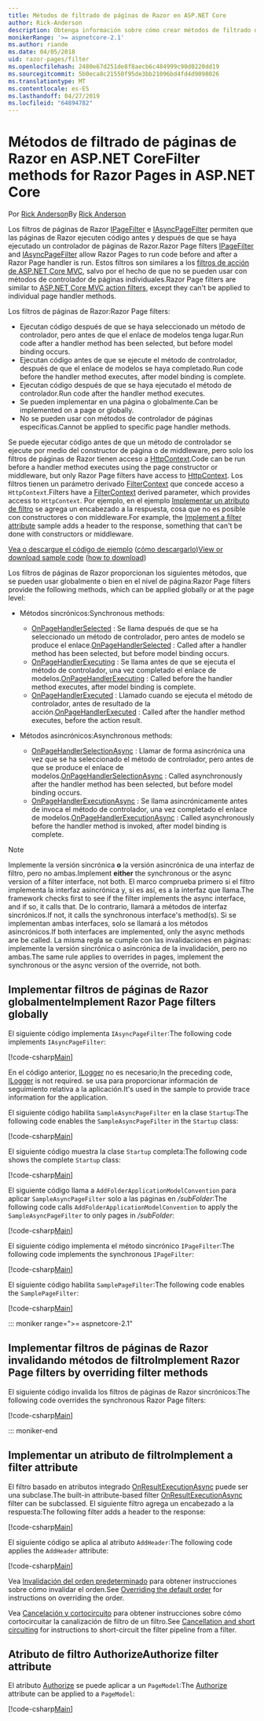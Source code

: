 ```yaml
---
title: Métodos de filtrado de páginas de Razor en ASP.NET Core
author: Rick-Anderson
description: Obtenga información sobre cómo crear métodos de filtrado de páginas de Razor en ASP.NET Core.
monikerRange: '>= aspnetcore-2.1'
ms.author: riande
ms.date: 04/05/2018
uid: razor-pages/filter
ms.openlocfilehash: 2480e67d251de8f8aecb6c484999c90d0220dd19
ms.sourcegitcommit: 5b0eca8c21550f95de3bb21096bd4fd4d9098026
ms.translationtype: MT
ms.contentlocale: es-ES
ms.lasthandoff: 04/27/2019
ms.locfileid: "64894782"
---
```

# <a name="filter-methods-for-razor-pages-in-aspnet-core"></a><span data-ttu-id="c5f49-103">Métodos de filtrado de páginas de Razor en ASP.NET Core</span><span class="sxs-lookup"><span data-stu-id="c5f49-103">Filter methods for Razor Pages in ASP.NET Core</span></span>

<span data-ttu-id="c5f49-104">Por [Rick Anderson](https://twitter.com/RickAndMSFT)</span><span class="sxs-lookup"><span data-stu-id="c5f49-104">By [Rick Anderson](https://twitter.com/RickAndMSFT)</span></span>

<span data-ttu-id="c5f49-105">Los filtros de páginas de Razor [IPageFilter](/dotnet/api/microsoft.aspnetcore.mvc.filters.ipagefilter?view=aspnetcore-2.0) e [IAsyncPageFilter](/dotnet/api/microsoft.aspnetcore.mvc.filters.iasyncpagefilter?view=aspnetcore-2.0) permiten que las páginas de Razor ejecuten código antes y después de que se haya ejecutado un controlador de páginas de Razor.</span><span class="sxs-lookup"><span data-stu-id="c5f49-105">Razor Page filters [IPageFilter](/dotnet/api/microsoft.aspnetcore.mvc.filters.ipagefilter?view=aspnetcore-2.0) and [IAsyncPageFilter](/dotnet/api/microsoft.aspnetcore.mvc.filters.iasyncpagefilter?view=aspnetcore-2.0) allow Razor Pages to run code before and after a Razor Page handler is run.</span></span> <span data-ttu-id="c5f49-106">Estos filtros son similares a los [filtros de acción de ASP.NET Core MVC](xref:mvc/controllers/filters#action-filters), salvo por el hecho de que no se pueden usar con métodos de controlador de páginas individuales.</span><span class="sxs-lookup"><span data-stu-id="c5f49-106">Razor Page filters are similar to [ASP.NET Core MVC action filters](xref:mvc/controllers/filters#action-filters), except they can't be applied to individual page handler methods.</span></span> 

<span data-ttu-id="c5f49-107">Los filtros de páginas de Razor:</span><span class="sxs-lookup"><span data-stu-id="c5f49-107">Razor Page filters:</span></span>

* <span data-ttu-id="c5f49-108">Ejecutan código después de que se haya seleccionado un método de controlador, pero antes de que el enlace de modelos tenga lugar.</span><span class="sxs-lookup"><span data-stu-id="c5f49-108">Run code after a handler method has been selected, but before model binding occurs.</span></span>
* <span data-ttu-id="c5f49-109">Ejecutan código antes de que se ejecute el método de controlador, después de que el enlace de modelos se haya completado.</span><span class="sxs-lookup"><span data-stu-id="c5f49-109">Run code before the handler method executes, after model binding is complete.</span></span>
* <span data-ttu-id="c5f49-110">Ejecutan código después de que se haya ejecutado el método de controlador.</span><span class="sxs-lookup"><span data-stu-id="c5f49-110">Run code after the handler method executes.</span></span>
* <span data-ttu-id="c5f49-111">Se pueden implementar en una página o globalmente.</span><span class="sxs-lookup"><span data-stu-id="c5f49-111">Can be implemented on a page or globally.</span></span>
* <span data-ttu-id="c5f49-112">No se pueden usar con métodos de controlador de páginas específicas.</span><span class="sxs-lookup"><span data-stu-id="c5f49-112">Cannot be applied to specific page handler methods.</span></span>

<span data-ttu-id="c5f49-113">Se puede ejecutar código antes de que un método de controlador se ejecute por medio del constructor de página o de middleware, pero solo los filtros de páginas de Razor tienen acceso a [HttpContext](/dotnet/api/microsoft.aspnetcore.mvc.razorpages.pagemodel.httpcontext?view=aspnetcore-2.0#Microsoft_AspNetCore_Mvc_RazorPages_PageModel_HttpContext).</span><span class="sxs-lookup"><span data-stu-id="c5f49-113">Code can be run before a handler method executes using the page constructor or middleware, but only Razor Page filters have access to [HttpContext](/dotnet/api/microsoft.aspnetcore.mvc.razorpages.pagemodel.httpcontext?view=aspnetcore-2.0#Microsoft_AspNetCore_Mvc_RazorPages_PageModel_HttpContext).</span></span> <span data-ttu-id="c5f49-114">Los filtros tienen un parámetro derivado [FilterContext](/dotnet/api/microsoft.aspnetcore.mvc.filters.filtercontext?view=aspnetcore-2.0) que concede acceso a `HttpContext`.</span><span class="sxs-lookup"><span data-stu-id="c5f49-114">Filters have a [FilterContext](/dotnet/api/microsoft.aspnetcore.mvc.filters.filtercontext?view=aspnetcore-2.0) derived parameter, which provides access to `HttpContext`.</span></span> <span data-ttu-id="c5f49-115">Por ejemplo, en el ejemplo [Implementar un atributo de filtro](#ifa) se agrega un encabezado a la respuesta, cosa que no es posible con constructores o con middleware.</span><span class="sxs-lookup"><span data-stu-id="c5f49-115">For example, the [Implement a filter attribute](#ifa) sample adds a header to the response, something that can't be done with constructors or middleware.</span></span>

<span data-ttu-id="c5f49-116">[Vea o descargue el código de ejemplo](https://github.com/aspnet/AspNetCore.Docs/tree/master/aspnetcore/razor-pages/filter/sample/PageFilter) ([cómo descargarlo](xref:index#how-to-download-a-sample))</span><span class="sxs-lookup"><span data-stu-id="c5f49-116">[View or download sample code](https://github.com/aspnet/AspNetCore.Docs/tree/master/aspnetcore/razor-pages/filter/sample/PageFilter) ([how to download](xref:index#how-to-download-a-sample))</span></span>

<span data-ttu-id="c5f49-117">Los filtros de páginas de Razor proporcionan los siguientes métodos, que se pueden usar globalmente o bien en el nivel de página:</span><span class="sxs-lookup"><span data-stu-id="c5f49-117">Razor Page filters provide the following methods, which can be applied globally or at the page level:</span></span>

* <span data-ttu-id="c5f49-118">Métodos sincrónicos:</span><span class="sxs-lookup"><span data-stu-id="c5f49-118">Synchronous methods:</span></span>

  * <span data-ttu-id="c5f49-119">[OnPageHandlerSelected](/dotnet/api/microsoft.aspnetcore.mvc.filters.ipagefilter.onpagehandlerselected?view=aspnetcore-2.0) : Se llama después de que se ha seleccionado un método de controlador, pero antes de modelo se produce el enlace.</span><span class="sxs-lookup"><span data-stu-id="c5f49-119">[OnPageHandlerSelected](/dotnet/api/microsoft.aspnetcore.mvc.filters.ipagefilter.onpagehandlerselected?view=aspnetcore-2.0) : Called after a handler method has been selected, but before model binding occurs.</span></span>
  * <span data-ttu-id="c5f49-120">[OnPageHandlerExecuting](/dotnet/api/microsoft.aspnetcore.mvc.filters.ipagefilter.onpagehandlerexecuting?view=aspnetcore-2.0) : Se llama antes de que se ejecuta el método de controlador, una vez completado el enlace de modelos.</span><span class="sxs-lookup"><span data-stu-id="c5f49-120">[OnPageHandlerExecuting](/dotnet/api/microsoft.aspnetcore.mvc.filters.ipagefilter.onpagehandlerexecuting?view=aspnetcore-2.0) : Called before the handler method executes, after model binding is complete.</span></span>
  * <span data-ttu-id="c5f49-121">[OnPageHandlerExecuted](/dotnet/api/microsoft.aspnetcore.mvc.filters.ipagefilter.onpagehandlerexecuted?view=aspnetcore-2.0) : Llamado cuando se ejecuta el método de controlador, antes de resultado de la acción.</span><span class="sxs-lookup"><span data-stu-id="c5f49-121">[OnPageHandlerExecuted](/dotnet/api/microsoft.aspnetcore.mvc.filters.ipagefilter.onpagehandlerexecuted?view=aspnetcore-2.0) : Called after the handler method executes, before the action result.</span></span>

* <span data-ttu-id="c5f49-122">Métodos asincrónicos:</span><span class="sxs-lookup"><span data-stu-id="c5f49-122">Asynchronous methods:</span></span>

  * <span data-ttu-id="c5f49-123">[OnPageHandlerSelectionAsync](/dotnet/api/microsoft.aspnetcore.mvc.filters.iasyncpagefilter.onpagehandlerselectionasync?view=aspnetcore-2.0) : Llamar de forma asincrónica una vez que se ha seleccionado el método de controlador, pero antes de que se produce el enlace de modelos.</span><span class="sxs-lookup"><span data-stu-id="c5f49-123">[OnPageHandlerSelectionAsync](/dotnet/api/microsoft.aspnetcore.mvc.filters.iasyncpagefilter.onpagehandlerselectionasync?view=aspnetcore-2.0) : Called asynchronously after the handler method has been selected, but before model binding occurs.</span></span>
  * <span data-ttu-id="c5f49-124">[OnPageHandlerExecutionAsync](/dotnet/api/microsoft.aspnetcore.mvc.filters.iasyncpagefilter.onpagehandlerexecutionasync?view=aspnetcore-2.0) : Se llama asincrónicamente antes de invoca el método de controlador, una vez completado el enlace de modelos.</span><span class="sxs-lookup"><span data-stu-id="c5f49-124">[OnPageHandlerExecutionAsync](/dotnet/api/microsoft.aspnetcore.mvc.filters.iasyncpagefilter.onpagehandlerexecutionasync?view=aspnetcore-2.0) : Called asynchronously before the handler method is invoked, after model binding is complete.</span></span>

> [!NOTE]
> <span data-ttu-id="c5f49-125">Implemente la versión sincrónica **o** la versión asincrónica de una interfaz de filtro, pero no ambas.</span><span class="sxs-lookup"><span data-stu-id="c5f49-125">Implement **either** the synchronous or the async version of a filter interface, not both.</span></span> <span data-ttu-id="c5f49-126">El marco comprueba primero si el filtro implementa la interfaz asincrónica y, si es así, es a la interfaz que llama.</span><span class="sxs-lookup"><span data-stu-id="c5f49-126">The framework checks first to see if the filter implements the async interface, and if so, it calls that.</span></span> <span data-ttu-id="c5f49-127">De lo contrario, llamará a métodos de interfaz sincrónicos.</span><span class="sxs-lookup"><span data-stu-id="c5f49-127">If not, it calls the synchronous interface's method(s).</span></span> <span data-ttu-id="c5f49-128">Si se implementan ambas interfaces, solo se llamará a los métodos asincrónicos.</span><span class="sxs-lookup"><span data-stu-id="c5f49-128">If both interfaces are implemented, only the async methods are be called.</span></span> <span data-ttu-id="c5f49-129">La misma regla se cumple con las invalidaciones en páginas: implemente la versión sincrónica o asincrónica de la invalidación, pero no ambas.</span><span class="sxs-lookup"><span data-stu-id="c5f49-129">The same rule applies to overrides in pages, implement the synchronous or the async version of the override, not both.</span></span>

## <a name="implement-razor-page-filters-globally"></a><span data-ttu-id="c5f49-130">Implementar filtros de páginas de Razor globalmente</span><span class="sxs-lookup"><span data-stu-id="c5f49-130">Implement Razor Page filters globally</span></span>

<span data-ttu-id="c5f49-131">El siguiente código implementa `IAsyncPageFilter`:</span><span class="sxs-lookup"><span data-stu-id="c5f49-131">The following code implements `IAsyncPageFilter`:</span></span>

[!code-csharp[Main](filter/sample/PageFilter/Filters/SampleAsyncPageFilter.cs?name=snippet1)]

<span data-ttu-id="c5f49-132">En el código anterior, [ILogger](/dotnet/api/microsoft.extensions.logging.ilogger?view=aspnetcore-2.0) no es necesario;</span><span class="sxs-lookup"><span data-stu-id="c5f49-132">In the preceding code, [ILogger](/dotnet/api/microsoft.extensions.logging.ilogger?view=aspnetcore-2.0) is not required.</span></span> <span data-ttu-id="c5f49-133">se usa para proporcionar información de seguimiento relativa a la aplicación.</span><span class="sxs-lookup"><span data-stu-id="c5f49-133">It's used in the sample to provide trace information for the application.</span></span>

<span data-ttu-id="c5f49-134">El siguiente código habilita `SampleAsyncPageFilter` en la clase `Startup`:</span><span class="sxs-lookup"><span data-stu-id="c5f49-134">The following code enables the `SampleAsyncPageFilter` in the `Startup` class:</span></span>

[!code-csharp[Main](filter/sample/PageFilter/Startup.cs?name=snippet2&highlight=11)]

<span data-ttu-id="c5f49-135">El siguiente código muestra la clase `Startup` completa:</span><span class="sxs-lookup"><span data-stu-id="c5f49-135">The following code shows the complete `Startup` class:</span></span>

[!code-csharp[Main](filter/sample/PageFilter/Startup.cs?name=snippet1)]

<span data-ttu-id="c5f49-136">El siguiente código llama a `AddFolderApplicationModelConvention` para aplicar `SampleAsyncPageFilter` solo a las páginas en */subFolder*:</span><span class="sxs-lookup"><span data-stu-id="c5f49-136">The following code calls `AddFolderApplicationModelConvention` to apply the `SampleAsyncPageFilter` to only pages in */subFolder*:</span></span>

[!code-csharp[Main](filter/sample/PageFilter/Startup2.cs?name=snippet2)]

<span data-ttu-id="c5f49-137">El siguiente código implementa el método sincrónico `IPageFilter`:</span><span class="sxs-lookup"><span data-stu-id="c5f49-137">The following code implements the synchronous `IPageFilter`:</span></span>

[!code-csharp[Main](filter/sample/PageFilter/Filters/SamplePageFilter.cs?name=snippet1)]

<span data-ttu-id="c5f49-138">El siguiente código habilita `SamplePageFilter`:</span><span class="sxs-lookup"><span data-stu-id="c5f49-138">The following code enables the `SamplePageFilter`:</span></span>

[!code-csharp[Main](filter/sample/PageFilter/StartupSync.cs?name=snippet2&highlight=11)]

::: moniker range=">= aspnetcore-2.1"

## <a name="implement-razor-page-filters-by-overriding-filter-methods"></a><span data-ttu-id="c5f49-139">Implementar filtros de páginas de Razor invalidando métodos de filtro</span><span class="sxs-lookup"><span data-stu-id="c5f49-139">Implement Razor Page filters by overriding filter methods</span></span>

<span data-ttu-id="c5f49-140">El siguiente código invalida los filtros de páginas de Razor sincrónicos:</span><span class="sxs-lookup"><span data-stu-id="c5f49-140">The following code overrides the synchronous Razor Page filters:</span></span>

[!code-csharp[Main](filter/sample/PageFilter/Pages/Index.cshtml.cs)]

::: moniker-end

<a name="ifa"></a>

## <a name="implement-a-filter-attribute"></a><span data-ttu-id="c5f49-141">Implementar un atributo de filtro</span><span class="sxs-lookup"><span data-stu-id="c5f49-141">Implement a filter attribute</span></span>

<span data-ttu-id="c5f49-142">El filtro basado en atributos integrado [OnResultExecutionAsync](/dotnet/api/microsoft.aspnetcore.mvc.filters.iasyncresultfilter.onresultexecutionasync?view=aspnetcore-2.0#Microsoft_AspNetCore_Mvc_Filters_IAsyncResultFilter_OnResultExecutionAsync_Microsoft_AspNetCore_Mvc_Filters_ResultExecutingContext_Microsoft_AspNetCore_Mvc_Filters_ResultExecutionDelegate_) puede ser una subclase.</span><span class="sxs-lookup"><span data-stu-id="c5f49-142">The built-in attribute-based filter [OnResultExecutionAsync](/dotnet/api/microsoft.aspnetcore.mvc.filters.iasyncresultfilter.onresultexecutionasync?view=aspnetcore-2.0#Microsoft_AspNetCore_Mvc_Filters_IAsyncResultFilter_OnResultExecutionAsync_Microsoft_AspNetCore_Mvc_Filters_ResultExecutingContext_Microsoft_AspNetCore_Mvc_Filters_ResultExecutionDelegate_) filter can be subclassed.</span></span> <span data-ttu-id="c5f49-143">El siguiente filtro agrega un encabezado a la respuesta:</span><span class="sxs-lookup"><span data-stu-id="c5f49-143">The following filter adds a header to the response:</span></span>

[!code-csharp[Main](filter/sample/PageFilter/Filters/AddHeaderAttribute.cs)]

<span data-ttu-id="c5f49-144">El siguiente código se aplica al atributo `AddHeader`:</span><span class="sxs-lookup"><span data-stu-id="c5f49-144">The following code applies the `AddHeader` attribute:</span></span>

[!code-csharp[Main](filter/sample/PageFilter/Pages/Contact.cshtml.cs?name=snippet1)]

<span data-ttu-id="c5f49-145">Vea [Invalidación del orden predeterminado](xref:mvc/controllers/filters#overriding-the-default-order) para obtener instrucciones sobre cómo invalidar el orden.</span><span class="sxs-lookup"><span data-stu-id="c5f49-145">See [Overriding the default order](xref:mvc/controllers/filters#overriding-the-default-order) for instructions on overriding the order.</span></span>

<span data-ttu-id="c5f49-146">Vea [Cancelación y cortocircuito](xref:mvc/controllers/filters#cancellation-and-short-circuiting) para obtener instrucciones sobre cómo cortocircuitar la canalización de filtro de un filtro.</span><span class="sxs-lookup"><span data-stu-id="c5f49-146">See [Cancellation and short circuiting](xref:mvc/controllers/filters#cancellation-and-short-circuiting) for instructions to short-circuit the filter pipeline from a filter.</span></span> 

<a name="auth"></a>

## <a name="authorize-filter-attribute"></a><span data-ttu-id="c5f49-147">Atributo de filtro Authorize</span><span class="sxs-lookup"><span data-stu-id="c5f49-147">Authorize filter attribute</span></span>

<span data-ttu-id="c5f49-148">El atributo [Authorize](/dotnet/api/microsoft.aspnetcore.authorization.authorizeattribute?view=aspnetcore-2.0) se puede aplicar a un `PageModel`:</span><span class="sxs-lookup"><span data-stu-id="c5f49-148">The [Authorize](/dotnet/api/microsoft.aspnetcore.authorization.authorizeattribute?view=aspnetcore-2.0) attribute can be applied to a `PageModel`:</span></span>

[!code-csharp[Main](filter/sample/PageFilter/Pages/ModelWithAuthFilter.cshtml.cs?highlight=7)]
